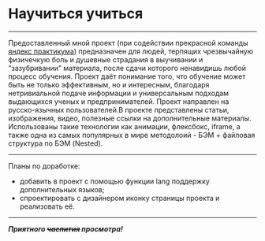 # Научиться учиться
***
Предоставленный мной проект (при содействии прекрасной команды [яндекс практикума](https://practicum.yandex.ru)) предназначен для людей, терпящих чрезвычайную физичечкую боль и душевные страдания в выучивании и "зазубривании" материала, после сдачи которого ненавидишь любой процесс обучения. Проект даёт понимание того, что обучение может быть не только эффективным, но и интересным, благодаря нетривиальной подаче информации и универсальным подходам выдающихся ученых и предпринимателей.
Проект направлен на русско-язычных пользователей.В проекте представлены статьи, изображения, видео, полезные ссылки на дополнительные материалы. Использованы такие технологии как анимации, флексбокс, iframe, а также одна из самых популярных в мире методолоий - БЭМ + файловая структура по БЭМ (Nested).
***
Планы по доработке:
- добавить в проект с помощью функции lang поддержку дополнительных языков;
- спроектировать с дизайнером иконку страницы проекта и реализовать её.
***
___Приятного ~~*__чаепития__*~~ просмотра!___
